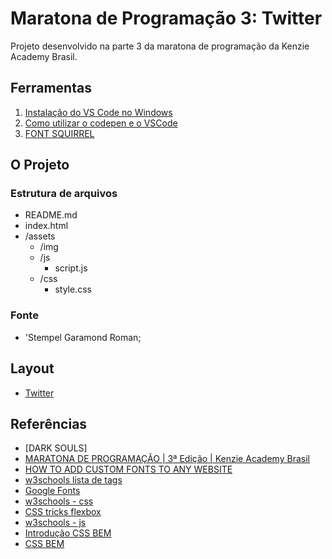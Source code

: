 # Maratona de Programação 3: Twitter

Projeto desenvolvido na parte 3 da maratona de programação da Kenzie Academy Brasil.

## Ferramentas

1. [Instalação do VS Code no Windows](https://kenzie.com.br/blog/instalacao-vs-code-windows/)
2. [Como utilizar o codepen e o VSCode](https://kenzie-academy-brasil.github.io/ferramentas/)
3. [FONT SQUIRREL](https://www.fontsquirrel.com/tools/webfont-generator)

## O Projeto

### Estrutura de arquivos 

- README.md
- index.html
- /assets
    - /img
    - /js
        - script.js
    - /css
        - style.css

### Fonte

- 'Stempel Garamond Roman;

## Layout

- [Twitter](./assets/img/twitter.png)

## Referências
- [DARK SOULS]
- [MARATONA DE PROGRAMAÇÃO | 3ª Edição | Kenzie Academy Brasil](https://www.youtube.com/channel/UC6rcCbDzhVoIm1V7WnwPDIQ) 
- [HOW TO ADD CUSTOM FONTS TO ANY WEBSITE](https://www.pagecloud.com/blog/how-to-add-custom-fonts-to-any-website)
- [w3schools lista de tags](https://www.w3schools.com/tags/default.asp)
- [Google Fonts](https://fonts.google.com/)
- [w3schools - css](https://www.w3schools.com/css/)
- [CSS tricks flexbox](https://css-tricks.com/snippets/css/a-guide-to-flexbox/)
- [w3schools - js](https://www.w3schools.com/js/default.asp)
- [Introdução CSS BEM](http://getbem.com/introduction/)
- [CSS BEM](http://getbem.com/naming/)
